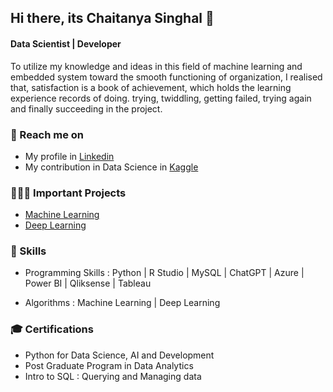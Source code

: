 ## Hi there, its Chaitanya Singhal 👋

#### Data Scientist | Developer 

To utilize my knowledge and ideas in this field of machine learning and embedded system toward the smooth functioning of organization, I realised that, satisfaction is a book of achievement, which holds the learning experience records of doing. trying, twiddling, getting failed, trying again and finally succeeding in the project.

### 🔗 Reach me on
- My profile in [Linkedin](https://www.linkedin.com/feed/?trk=guest_homepage-basic_nav-header-signin) 
- My contribution in Data Science in [Kaggle](https://www.kaggle.com/chaitanya0909)

### 👩🏻‍💻 Important Projects
- [Machine Learning](https://github.com/Chaitanya0909/Machine-Learning.git)
- [Deep Learning](https://github.com/Chaitanya0909/Deep-Learning.git)

### 🎯 Skills
- Programming Skills : Python
                     | R Studio
                     | MySQL
                     | ChatGPT
                     | Azure
                     | Power BI
                     | Qliksense
                     | Tableau

- Algorithms : Machine Learning
             | Deep Learning

### 🎓 Certifications
- Python for Data Science, AI and Development
- Post Graduate Program in Data Analytics
- Intro to SQL : Querying and Managing data
